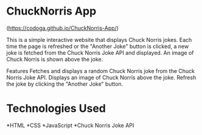 # ChuckNorris App
(https://codoga.github.io/ChuckNorris-App/)

This is a simple interactive website that displays Chuck Norris jokes. Each time the page is refreshed or the "Another Joke" button is clicked, a new joke is fetched from the Chuck Norris Joke API and displayed. An image of Chuck Norris is shown above the joke.

Features
Fetches and displays a random Chuck Norris joke from the Chuck Norris Joke API.
Displays an image of Chuck Norris above the joke.
Refresh the joke by clicking the "Another Joke" button.
# Technologies Used
*HTML
*CSS
*JavaScript
*Chuck Norris Joke API
